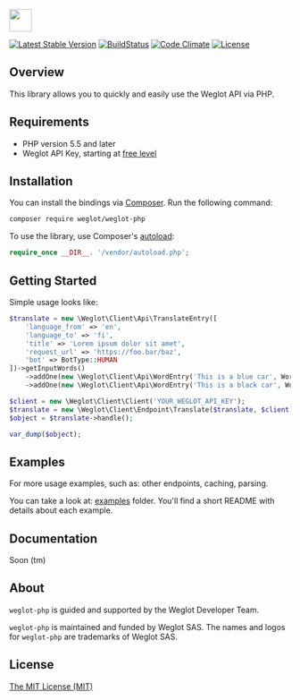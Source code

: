 <!-- logo -->
<img src="https://cdn.weglot.com/logo/logo-hor.png" height="40" />

<!-- tags -->
[![Latest Stable Version](https://poser.pugx.org/weglot/weglot-php/v/stable)](https://packagist.org/packages/weglot/weglot-php)
[![BuildStatus](https://travis-ci.org/weglot/weglot-php.svg?branch=master)](https://travis-ci.org/weglot/weglot-php)
[![Code Climate](https://codeclimate.com/github/weglot/weglot-php/badges/gpa.svg)](https://codeclimate.com/github/weglot/weglot-php)
[![License](https://poser.pugx.org/weglot/weglot-php/license)](https://packagist.org/packages/weglot/weglot-php)

## Overview
This library allows you to quickly and easily use the Weglot API via PHP.

## Requirements
- PHP version 5.5 and later
- Weglot API Key, starting at [free level](https://dashboard.weglot.com/register)

## Installation
You can install the bindings via [Composer](https://getcomposer.org/). Run the following command:

```bash
composer require weglot/weglot-php
```

To use the library, use Composer's [autoload](https://getcomposer.org/doc/01-basic-usage.md#autoloading):

```php
require_once __DIR__. '/vendor/autoload.php';
```

## Getting Started

Simple usage looks like:

```php
$translate = new \Weglot\Client\Api\TranslateEntry([
    'language_from' => 'en',
    'language_to' => 'fi',
    'title' => 'Lorem ipsum dolor sit amet',
    'request_url' => 'https://foo.bar/baz',
    'bot' => BotType::HUMAN
])->getInputWords()
    ->addOne(new \Weglot\Client\Api\WordEntry('This is a blue car', WordType::TEXT))
    ->addOne(new \Weglot\Client\Api\WordEntry('This is a black car', WordType::TEXT));

$client = new \Weglot\Client\Client('YOUR_WEGLOT_API_KEY');
$translate = new \Weglot\Client\Endpoint\Translate($translate, $client);
$object = $translate->handle();

var_dump($object);
```

## Examples

For more usage examples, such as: other endpoints, caching, parsing.

You can take a look at: [examples](./examples) folder. You'll find a short README with details about each example.

## Documentation

Soon (tm)

## About
`weglot-php` is guided and supported by the Weglot Developer Team.

`weglot-php` is maintained and funded by Weglot SAS. 
The names and logos for `weglot-php` are trademarks of Weglot SAS.

## License
[The MIT License (MIT)](LICENSE.txt)
